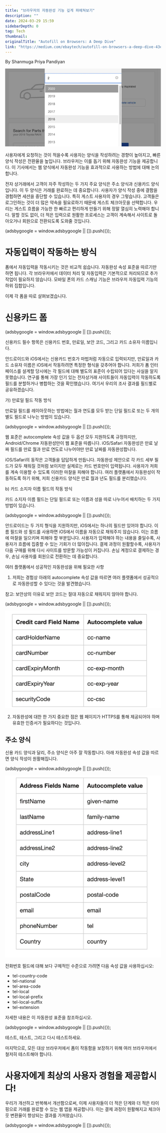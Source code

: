 ```yaml
---
title: "브라우저의 자동완성 기능 깊게 파헤쳐보기"
description: ""
date: 2024-03-29 15:59
sidebarDepth: 0
tag: Tech
thumbnail:
originalTitle: "Autofill on Browsers: A Deep Dive"
link: "https://medium.com/ebaytech/autofill-on-browsers-a-deep-dive-43e34c877740"
---
```


By Shanmuga Priya Pandiyan

![Autofill on Browsers](./img/AutofillonBrowsersADeepDive_0.png)

사용자에게 요청하는 것이 적을수록 사용자는 양식을 작성하려는 경향이 높아지고, 빠른 양식 작성은 전환율을 높입니다. 브라우저는 이를 돕기 위해 자동완성 기능을 제공합니다. 이 기사에서는 웹 양식에서 자동완성 기능을 효과적으로 사용하는 방법에 대해 논의합니다.

전자 상거래에서 고객이 자주 작성하는 두 가지 주요 양식은 주소 양식과 신용카드 양식입니다. 이 두 양식은 거래를 완료하는 데 중요합니다. 사용자가 양식 작성 중에 결함을 경험하면 세션을 중단할 수 있습니다. 특히 게스트 사용자의 경우 그렇습니다. 고객들은 로그인하는 것이 더 많은 약속을 필요로하기 때문에 게스트 체크아웃을 선택합니다. 우리는 게스트 흐름을 가능한 한 빠르고 편리하게 만들기 위해 정말 열심히 노력해야 합니다. 말할 것도 없이, 더 적은 입력으로 원활한 프로세스는 고객이 계속해서 사이트로 돌아오거나 회원으로 전환되도록 도와줄 것입니다.

<!-- ui-log 수평형 -->

<ins class="adsbygoogle"
  style="display:block"
  data-ad-client="ca-pub-4877378276818686"
  data-ad-slot="9743150776"
  data-ad-format="auto"
  data-full-width-responsive="true"></ins>
<component is="script">
(adsbygoogle = window.adsbygoogle || []).push({});
</component>

# 자동입력이 작동하는 방식

폼에서 자동입력을 작동시키는 것은 비교적 쉽습니다. 자동완성 속성 표준을 따르기만 하면 됩니다. 각 브라우저에서 데이터 처리 및 자동입력은 기본적으로 처리되므로 추가 작업이 필요하지 않습니다. 모바일 폰의 카드 스캐닝 기능은 브라우저 자동입력 기능의 하위 집합입니다.

이제 각 폼을 따로 살펴보겠습니다.

# 신용카드 폼

<!-- ui-log 수평형 -->

<ins class="adsbygoogle"
  style="display:block"
  data-ad-client="ca-pub-4877378276818686"
  data-ad-slot="9743150776"
  data-ad-format="auto"
  data-full-width-responsive="true"></ins>
<component is="script">
(adsbygoogle = window.adsbygoogle || []).push({});
</component>

신용카드 필수 항목은 신용카드 번호, 만료일, 보안 코드, 그리고 카드 소유자 이름입니다.

안드로이드와 iOS에서는 신용카드 번호가 마법처럼 자동으로 입력되지만, 만료일과 카드 소유자 이름은 iOS에서 작동하려면 특정한 형식을 갖추어야 합니다. 저희가 폼 인터페이스를 설계할 당시에는 각 필드에 대해 별도의 표준이 수립되어 있다는 사실을 알지 못했습니다. 연구를 통해 가장 인기 있는 전자상거래 사이트들이 자동입력이 작동하도록 필드를 분할하거나 병합하는 것을 확인했습니다. 여기서 우리의 조사 결과를 필드별로 공유하겠습니다.

가) 만료일 필드 작동 방식

만료일 필드를 레이아웃하는 방법에는 월과 연도를 모두 받는 단일 필드로 또는 두 개의 별도 필드로 나누는 방법이 있습니다.

<!-- ui-log 수평형 -->

<ins class="adsbygoogle"
  style="display:block"
  data-ad-client="ca-pub-4877378276818686"
  data-ad-slot="9743150776"
  data-ad-format="auto"
  data-full-width-responsive="true"></ins>
<component is="script">
(adsbygoogle = window.adsbygoogle || []).push({});
</component>

웹 표준은 autocomplete 속성 값을 두 옵션 모두 지원하도록 규정하지만, Android/Chrome 자동완성만이 웹 표준을 따릅니다. iOS/Safari 자동완성은 만료 날짜 필드를 만료 월과 만료 연도로 나누어야만 만료 날짜를 자동완성합니다.

iOS/Safari의 동작은 고객들을 답답하게 만듭니다. 자동완성 제안으로 각 카드 세부 필드가 모두 채워질 것처럼 보이지만 실제로는 카드 번호만이 입력됩니다. 사용자가 저희를 계속 이용할 수 있도록 이러한 마찰을 피해야 합니다. 여러 플랫폼에서 자동완성이 작동하도록 하기 위해, 저희 신용카드 양식은 만료 월과 년도 필드를 분리했습니다.

b) 카드 소지자 이름 필드의 작동 방식

카드 소지자 이름 필드는 단일 필드로 또는 이름과 성을 따로 나누어서 배치하는 두 가지 방법이 있습니다.

<!-- ui-log 수평형 -->

<ins class="adsbygoogle"
  style="display:block"
  data-ad-client="ca-pub-4877378276818686"
  data-ad-slot="9743150776"
  data-ad-format="auto"
  data-full-width-responsive="true"></ins>
<component is="script">
(adsbygoogle = window.adsbygoogle || []).push({});
</component>

안드로이드는 두 가지 형식을 지원하지만, iOS에서는 하나의 필드만 있어야 합니다. 이름 필드와 성 필드를 사용하면 iOS에서 이름을 자동으로 채워주지 않습니다. 이는 흐름에 마찰을 일으키며 피해야 할 부분입니다. 사용자가 입력해야 하는 내용을 줄일수록, 사용자가 흐름에 집중할 수 있는 기회가 더 많아집니다. 결제 과정이 원활할수록, 사용자가 다음 구매를 위해 다시 사이트를 방문할 가능성이 커집니다. 손님 계정으로 결제하는 경우, 손님 사용자를 회원으로 전환하는 데 중요합니다.

여러 플랫폼에서 성공적인 자동완성을 위해 필요한 사항

1. 저희는 경험상 아래의 autocomplete 속성 값을 따르면 여러 플랫폼에서 성공적으로 자동완성할 수 있다는 것을 발견했습니다.

참고: 보안상의 이유로 보안 코드는 절대 자동으로 채워지지 않아야 합니다.

<!-- ui-log 수평형 -->

<ins class="adsbygoogle"
  style="display:block"
  data-ad-client="ca-pub-4877378276818686"
  data-ad-slot="9743150776"
  data-ad-format="auto"
  data-full-width-responsive="true"></ins>
<component is="script">
(adsbygoogle = window.adsbygoogle || []).push({});
</component>

![img](./img/AutofillonBrowsersADeepDive_1.png)

2. 자동완성에 대한 한 가지 중요한 점은 웹 페이지가 HTTPS를 통해 제공되어야 하며 유효한 인증서가 필요하다는 것입니다.

## 주소 양식

신용 카드 양식과 달리, 주소 양식은 아주 잘 작동합니다. 아래 자동완성 속성 값을 따르면 양식 작성이 원활해집니다.

<!-- ui-log 수평형 -->

<ins class="adsbygoogle"
  style="display:block"
  data-ad-client="ca-pub-4877378276818686"
  data-ad-slot="9743150776"
  data-ad-format="auto"
  data-full-width-responsive="true"></ins>
<component is="script">
(adsbygoogle = window.adsbygoogle || []).push({});
</component>

<img src="./img/AutofillonBrowsersADeepDive_2.png" />

전화번호 필드에 대해 보다 구체적인 수준으로 가려면 다음 속성 값을 사용하십시오:

- tel-country-code
- tel-national
- tel-area-code
- tel-local
- tel-local-prefix
- tel-local-suffix
- tel-extension

자세한 내용은 이 자동완성 표준을 참조하십시오.

<!-- ui-log 수평형 -->

<ins class="adsbygoogle"
  style="display:block"
  data-ad-client="ca-pub-4877378276818686"
  data-ad-slot="9743150776"
  data-ad-format="auto"
  data-full-width-responsive="true"></ins>
<component is="script">
(adsbygoogle = window.adsbygoogle || []).push({});
</component>

테스트, 테스트, 그리고 다시 테스트하세요.

마지막으로, 모든 대상 브라우저에서 폼이 작동함을 보장하기 위해 여러 브라우저에서 철저히 테스트해야 합니다.

# 사용자에게 최상의 사용자 경험을 제공합시다!

우리가 개선하고 반복해서 개선함으로써, 이제 사용자들이 더 적은 단계와 더 적은 타이핑으로 거래를 완료할 수 있는 웹 앱을 제공합니다. 이는 결제 과정이 원활해지고 체크아웃 변환율이 향상되는 결과를 가져왔습니다.

<!-- ui-log 수평형 -->

<ins class="adsbygoogle"
  style="display:block"
  data-ad-client="ca-pub-4877378276818686"
  data-ad-slot="9743150776"
  data-ad-format="auto"
  data-full-width-responsive="true"></ins>
<component is="script">
(adsbygoogle = window.adsbygoogle || []).push({});
</component>


